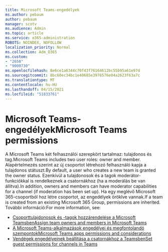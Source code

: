 ```yaml
---
title: Microsoft Teams-engedélyek
ms.author: pebaum
author: pebaum
manager: scotv
ms.audience: Admin
ms.topic: article
ms.service: o365-administration
ROBOTS: NOINDEX, NOFOLLOW
localization_priority: Normal
ms.collection: Adm_O365
ms.custom:
- "2658"
- "9000730"
ms.openlocfilehash: 8e6ce1a6344c70f43f76164612bc55b95a61e97d
ms.sourcegitcommit: 8bc60ec34bc1e40685e3976576e04a2623f63a7c
ms.translationtype: MT
ms.contentlocale: hu-HU
ms.lasthandoff: 04/15/2021
ms.locfileid: "51833761"
---
```

# <a name="microsoft-teams-permissions"></a><span data-ttu-id="1b1e7-102">Microsoft Teams-engedélyek</span><span class="sxs-lookup"><span data-stu-id="1b1e7-102">Microsoft Teams permissions</span></span>

<span data-ttu-id="1b1e7-103">A Microsoft Teams két felhasználói szerepkört tartalmaz: tulajdonos és tag.</span><span class="sxs-lookup"><span data-stu-id="1b1e7-103">Microsoft Teams includes two user roles: owner and member.</span></span> <span data-ttu-id="1b1e7-104">Alapértelmezés szerint az új csoportot létrehozó felhasználó kapja a tulajdonos státuszt.</span><span class="sxs-lookup"><span data-stu-id="1b1e7-104">By default, a user who creates a new team is granted the owner status.</span></span> <span data-ttu-id="1b1e7-105">Ezenkívül a tulajdonosok és a tagok moderátor-funkciókkal is rendelkeznek a csatornákhoz (ha a moderálás be van állítva).</span><span class="sxs-lookup"><span data-stu-id="1b1e7-105">In addition, owners and members can have moderator capabilities for a channel (if moderation has been set up).</span></span> <span data-ttu-id="1b1e7-106">Ha egy meglévő Microsoft 365-csoportból hoz létre csoportot, az engedélyek öröklve vannak.</span><span class="sxs-lookup"><span data-stu-id="1b1e7-106">If a team is created from an existing Microsoft 365 Group, permissions are inherited.</span></span> <span data-ttu-id="1b1e7-107">További információ:</span><span class="sxs-lookup"><span data-stu-id="1b1e7-107">For more information, see:</span></span>

- [<span data-ttu-id="1b1e7-108">Csoporttulajdonosok és -tagok hozzárendelése a Microsoft Teamsben</span><span class="sxs-lookup"><span data-stu-id="1b1e7-108">Assign team owners and members in Microsoft Teams</span></span>](https://docs.microsoft.com/microsoftteams/assign-roles-permissions)
- [<span data-ttu-id="1b1e7-109">A Microsoft Teams-alkalmazások engedélyei és megfontolandó szempontok</span><span class="sxs-lookup"><span data-stu-id="1b1e7-109">Microsoft Teams apps permissions and considerations</span></span>](https://docs.microsoft.com/microsoftteams/app-permissions)
- [<span data-ttu-id="1b1e7-110">Vendégek engedélyeinek beállítása a csatornákhoz a Teamsben</span><span class="sxs-lookup"><span data-stu-id="1b1e7-110">Set guest permissions for channels in Teams</span></span>](https://support.office.com/article/4756c468-2746-4bfd-a582-736d55fcc169)
